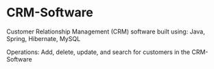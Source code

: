 # CRM-Software
Customer Relationship Management (CRM) software built using: Java, Spring, Hibernate, MySQL

Operations:
Add, delete, update, and search for customers in the CRM-Software
